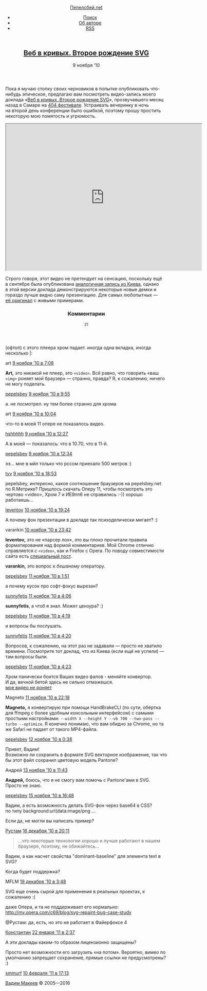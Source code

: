 <!DOCTYPE HTML>
<html lang="ru-RU">
<head>
	<title>Веб в кривых. Второе рождение SVG — Пепелсбей.net</title>
	<meta charset="utf-8">
	<meta http-equiv="x-ua-compatible" content="ie=edge">
	<meta name="description" content="Авторские заметки, посвящённые современной веб-разработке">
	<meta name="keywords" content="pepelsbey, Пепелсбей, Вадим Макеев, семантическая вёрстка, семантика, веб-стандарты, zen coding, микроформаты, css3, css, html5, html">
	<meta name="viewport" content="width=780">
	<link rel="stylesheet" href="/static/s/screen.css">
	<!--[if lt IE 9]><link rel="stylesheet" href="https://pepelsbey.net/static/s/ie.css"><![endif]-->
	<link rel="icon" sizes="16x16" href="/static/i/favicon.ico">
	<link rel="apple-touch-icon-precomposed" href="/static/i/favicon.png">
	<link rel="yandex-tableau-widget" href="/static/i/tableau.json">
	<link rel="alternate" type="application/rss+xml" title="RSS 2.0" href="/feed/index.rss">
	<link rel="alternate" type="application/atom+xml" title="Atom 0.3" href="/feed/atom/index">
	<!--[if lt IE 9]><script src="https://pepelsbey.net/static/j/html5.js"></script><![endif]-->
</head>
<body>
	<div class="header-wrap">
		<header class="header" role="banner">
			<p><a href="/">Пепелсбей.net</a></p>
			<ul role="navigation">
				<li><a href="/search/">Поиск</a></li>
				<li><a href="/author/">Об авторе</a></li>
				<li><a href="/feed/index.rss" title="RSS">RSS</a></li>
			</ul>
		</header>
	</div>
	<div class="article-wrap">
		<article class="article" role="main">
			<header>
				<h1><a href="index.html" rel="bookmark">Веб в кривых. Второе рождение SVG</a></h1>
				<time pubdate datetime="2010-11-09T03:34:04+00:00">9 ноября ’10</time>
			</header>
			<p>Пока я мучаю стопку своих черновиков в попытке опубликовать что-нибудь эпическое, предлагаю вам посмотреть видео-запись моего доклада «<a href="/pres/web-in-curves/">Веб в кривых. Второе рождение SVG</a>», прозвучавшего месяц назад в Самаре на <a href="http://2010.404fest.ru/">404 фестивале</a>. Устраивать вечеринку в ночь на второй день конференции было ошибкой, поэтому прошу простить некоторую мою помятость и угрюмость.</p>

<iframe src="https://player.vimeo.com/video/17587609?title=0&amp;byline=0&amp;portrait=0&amp;color=188418" width="609" height="457" class="video-player"></iframe>

<p>Строго говоря, этот видео не претендует на сенсацию, поскольку ещё в сентябре была опубликована <a href="https://web-standards.ru/events/wsd-kiev-2010/#web-in-curves">аналогичная запись из Киева</a>, однако в этой версии доклада демонстрируются некоторые новые демки и гораздо лучше видно саму презентацию. Для самых любопытных — <a href="/pres/web-in-curves/">её оригинал</a> с живыми примерами.</p>
			<section class="comments" id="comments">
				<header>
					<h3>Комментарии</h3>
					<small>21</small>
				</header>
				<article id="comment-4829"class="comment even thread-even depth-1">
					<p>(офтоп) с этого плеера хром падает. иногда одна вкладка, иногда несколько |:</p>
					<footer>
						art						<time pubdate datetime="2010-11-09T03:34:04+00:00"><a href="index.html#comment-4829">9 ноября ’10 в 7:08</a></time>
					</footer>
				</article>
				<article id="comment-4830"class="comment odd alt thread-odd thread-alt depth-1">
					<p><b>Art,</b> это никакой не плеер, это <code>&lt;video&gt;</code>. Всё равно, что говорить «ваш <code>&lt;img&gt;</code> роняет мой браузер» — странно, правда? Я, к сожалению, ничего не могу поделать.</p>
					<footer>
						<a href="/" rel="external nofollow" class="url">pepelsbey</a>						<time pubdate datetime="2010-11-09T03:34:04+00:00"><a href="index.html#comment-4830">9 ноября ’10 в 9:55</a></time>
					</footer>
				</article>
				<article id="comment-4831"class="comment even thread-even depth-1">
					<p>а. не посмотрел. ну тем более странно для хрома</p>
					<footer>
						art						<time pubdate datetime="2010-11-09T03:34:04+00:00"><a href="index.html#comment-4831">9 ноября ’10 в 10:04</a></time>
					</footer>
				</article>
				<article id="comment-4832"class="comment odd alt thread-odd thread-alt depth-1">
					<p>что-то в моей 11 опере не показалось видео.</p>
					<footer>
						<a href="http://hshhhhh.name/" rel="external nofollow" class="url">hshhhhh</a>						<time pubdate datetime="2010-11-09T03:34:04+00:00"><a href="index.html#comment-4832">9 ноября ’10 в 12:27</a></time>
					</footer>
				</article>
				<article id="comment-4833"class="comment even thread-even depth-1">
					<p>А в моей — показалось: что в 10.70, что в 11-й.</p>
					<footer>
						<a href="/" rel="external nofollow" class="url">pepelsbey</a>						<time pubdate datetime="2010-11-09T03:34:04+00:00"><a href="index.html#comment-4833">9 ноября ’10 в 12:34</a></time>
					</footer>
				</article>
				<article id="comment-4834"class="comment odd alt thread-odd thread-alt depth-1">
					<p>ээ... мне в мйл только что рссом приехало 500 метров :)</p>
					<footer>
						<a href="http://yuri.ya.ru" rel="external nofollow" class="url">tyv</a>						<time pubdate datetime="2010-11-09T03:34:04+00:00"><a href="index.html#comment-4834">9 ноября ’10 в 18:53</a></time>
					</footer>
				</article>
				<article id="comment-4837"class="comment even thread-even depth-1">
					<p>pepelsbey, интересно, какое соотношение браузеров на pepelsbey.net по Я.Метрике? Пришлось скачать Оперу 11, чтобы посмотреть это чертово &lt;video&gt;, Хром 7 и ИЕ9пп6 не справились :-)) хорошо работаешь...</p>
					<footer>
						<a href="http://www.leventov.ru" rel="external nofollow" class="url">leventov</a>						<time pubdate datetime="2010-11-09T03:34:04+00:00"><a href="index.html#comment-4837">10 ноября ’10 в 19:24</a></time>
					</footer>
				</article>
				<article id="comment-4841"class="comment odd alt thread-odd thread-alt depth-1">
					<p>А почему фон презентации в докладе так психоделически мигает? :)</p>
					<footer>
						varankin						<time pubdate datetime="2010-11-09T03:34:04+00:00"><a href="index.html#comment-4841">10 ноября ’10 в 23:42</a></time>
					</footer>
				</article>
				<article id="comment-4842"class="comment even thread-even depth-1">
					<p><b>leventov,</b> это не «парсер лох», это вы плохо прочитали правила форматирования над формой комментариев. Мой Chrome отлично справляется с <code>&lt;video&gt;</code>, как и Firefox с Opera. По поводу совместимости сайта есть <a href="/2010/01/eternal-beta/" rel="nofollow">специальный пост</a>.</p>
<p><b>varankin,</b> это вопрос к <em>бешаному</em> оператору.</p>
					<footer>
						<a href="/" rel="external nofollow" class="url">pepelsbey</a>						<time pubdate datetime="2010-11-09T03:34:04+00:00"><a href="index.html#comment-4842">11 ноября ’10 в 1:51</a></time>
					</footer>
				</article>
				<article id="comment-4843"class="comment odd alt thread-odd thread-alt depth-1">
					<p>а почему кусок про софт-фокус вырезан?</p>
					<footer>
						<a href="http://sunnyfetis.livejournal.com" rel="external nofollow" class="url">sunnyfetis</a>						<time pubdate datetime="2010-11-09T03:34:04+00:00"><a href="index.html#comment-4843">11 ноября ’10 в 4:06</a></time>
					</footer>
				</article>
				<article id="comment-4844"class="comment even thread-even depth-1">
					<p><b>sunnyfetis</b>, а чтоб я знал. Может цензура? :)</p>
					<footer>
						<a href="/" rel="external nofollow" class="url">pepelsbey</a>						<time pubdate datetime="2010-11-09T03:34:04+00:00"><a href="index.html#comment-4844">11 ноября ’10 в 4:19</a></time>
					</footer>
				</article>
				<article id="comment-4845"class="comment odd alt thread-odd thread-alt depth-1">
					<p>и вопросы бы послушать.</p>
					<footer>
						<a href="http://sunnyfetis.livejournal.com" rel="external nofollow" class="url">sunnyfetis</a>						<time pubdate datetime="2010-11-09T03:34:04+00:00"><a href="index.html#comment-4845">11 ноября ’10 в 4:20</a></time>
					</footer>
				</article>
				<article id="comment-4846"class="comment even thread-even depth-1">
					<p>Вопросов, к сожалению, на этот раз не задавали — просто не хватило времени. Посмотрите тот доклад, что из Киева (если ещё не успели) — там вопросы были.</p>
					<footer>
						<a href="/" rel="external nofollow" class="url">pepelsbey</a>						<time pubdate datetime="2010-11-09T03:34:04+00:00"><a href="index.html#comment-4846">11 ноября ’10 в 4:23</a></time>
					</footer>
				</article>
				<article id="comment-4847"class="comment odd alt thread-odd thread-alt depth-1">
					<p>Хром панически боится Ваших видео фалов - меняйте конвертор.<br />
И да, вечной бетой здесь не сильно отмажешся.<br />
<a href="http://dl.dropbox.com/u/6001712/pepelsbey/my_video.html" rel="nofollow">мое видео не роняет</a></p>
					<footer>
						Magneto						<time pubdate datetime="2010-11-09T03:34:04+00:00"><a href="index.html#comment-4847">11 ноября ’10 в 22:18</a></time>
					</footer>
				</article>
				<article id="comment-4848"class="comment even thread-even depth-1">
					<p><b>Magneto,</b> я конвертирую при помощи HandBrakeCLI (по сути, обёртка для ffmpeg с более удобным консольным интерфейсом) с самыми простыми настройками: <code>--width X --height Y --vb 700 --two-pass --turbo --optimize</code>. Я конечно понимаю, что вам обидно за Chrome, но та же Safari не падает от такого MP4-файла.</p>
					<footer>
						<a href="/" rel="external nofollow" class="url">pepelsbey</a>						<time pubdate datetime="2010-11-09T03:34:04+00:00"><a href="index.html#comment-4848">12 ноября ’10 в 0:38</a></time>
					</footer>
				</article>
				<article id="comment-4852"class="comment odd alt thread-odd thread-alt depth-1">
					<p>Привет, Вадим!<br />
Возможно ли сохранить в формате SVG векторное изображение, так что бы этот файл сохранил цветовую модель Pantone?</p>
					<footer>
						Андрей						<time pubdate datetime="2010-11-09T03:34:04+00:00"><a href="index.html#comment-4852">13 ноября ’10 в 11:43</a></time>
					</footer>
				</article>
				<article id="comment-4857"class="comment even thread-even depth-1">
					<p><b>Андрей,</b> боюсь, что я не смогу вам помочь с Pantone'ами в SVG. Просто не знаю.</p>
					<footer>
						<a href="/" rel="external nofollow" class="url">pepelsbey</a>						<time pubdate datetime="2010-11-09T03:34:04+00:00"><a href="index.html#comment-4857">15 ноября ’10 в 16:48</a></time>
					</footer>
				</article>
				<article id="comment-4998"class="comment odd alt thread-odd thread-alt depth-1">
					<p>Вадим, а есть возможность делать SVG-фон через base64 в CSS?<br />
по типу background:url(data:image/png ...</p>
<p>Если да, не могли вы написать пример?</p>
					<footer>
						<a href="http://crownofdesign.ru/" rel="external nofollow" class="url">Рустам</a>						<time pubdate datetime="2010-11-09T03:34:04+00:00"><a href="index.html#comment-4998">16 декабря ’10 в 20:11</a></time>
					</footer>
				</article>
				<article id="comment-5038"class="comment even thread-even depth-1">
					<blockquote><p>...что некоторые технологии хорошо и лучше работают в нашем браузере, поэтому, не обижайтесь...</p></blockquote>
<p>Вадим, а как насчет свойства "dominant-baseline" для элемента text в SVG? </p>
<p>Когда будет поддержка?</p>
					<footer>
						MFLM						<time pubdate datetime="2010-11-09T03:34:04+00:00"><a href="index.html#comment-5038">19 декабря ’10 в 3:48</a></time>
					</footer>
				</article>
				<article id="comment-5095"class="comment odd alt thread-odd thread-alt depth-1">
					<p>SVG еще очень сырой для применения в реальных проектах, к сожалению :( </p>
<p>даже Опера, и та не поддерживает его нормально:<br />
<a href="http://my.opera.com/c69/blog/svg-repaint-bug-case-study" rel="nofollow">http://my.opera.com/c69/blog/svg-repaint-bug-case-study</a></p>
<p>@Рустам: да, есть, но это не работает в Файерфоксе 4</p>
					<footer>
						<a href="http://my.opera.com/c69" rel="external nofollow" class="url">Константин</a>						<time pubdate datetime="2010-11-09T03:34:04+00:00"><a href="index.html#comment-5095">22 января ’11 в 2:37</a></time>
					</footer>
				</article>
				<article id="comment-5102"class="comment even thread-even depth-1">
					<p>А эти доклады каким-то образом лицензионно защищены?</p>
<p>Просто нет возможности его загрузить «на потом». Вероятно, вимео по умолчанию запрещает сохранение, прямые ссылки не предусмотрены? :)</p>
					<footer>
						<a href="http://smmurf.ya.ru" rel="external nofollow" class="url">smmurf</a>						<time pubdate datetime="2010-11-09T03:34:04+00:00"><a href="index.html#comment-5102">10 февраля ’11 в 17:13</a></time>
					</footer>
				</article>
			</section>
		</article>
	</div>
	<div class="footer-wrap">
		<footer class="footer" role="contentinfo">
			<p><a href="/author/">Вадим Макеев</a> © 2005—2016</p>
		</footer>
	</div>
	<script src="https://yandex.st/jquery/1.9.1/jquery.min.js"></script>
	<script>window.jQuery || document.write('<script src="https://pepelsbey.net/static/j/jquery.js">\x3C/script>');</script>
	<script src="/static/j/script.js"></script>
	<!-- Yandex -->
	<script>(function(b,c,a){(c[a]=c[a]||[]).push(function(){try{c.yaCounter155532=new Ya.Metrika({id:155532})}catch(a){}});var e=b.getElementsByTagName('script')[0],d=b.createElement('script'),a=function(){e.parentNode.insertBefore(d,e)};d.async=!0;d.src='//mc.yandex.ru/metrika/watch.js';'[object Opera]'==c.opera?b.addEventListener('DOMContentLoaded',a):a()})(document,window,'yandex_metrika_callbacks');</script><noscript><img src="https://mc.yandex.ru/watch/155532" alt=""></noscript>
	<!-- 17 & 0,503 -->
</body>
</html>
